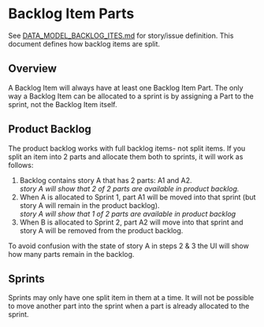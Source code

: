 Backlog Item Parts
==================

See [DATA_MODEL_BACKLOG_ITES.md](./DATA_MODEL_BACKLOG_ITES.md) for story/issue definition.  This document defines how backlog items
are split.

Overview
--------

A Backlog Item will always have at least one Backlog Item Part.  The only way a Backlog Item can be allocated to a sprint is by
assigning a Part to the sprint, not the Backlog Item itself.

Product Backlog
---------------

The product backlog works with full backlog items- not split items.  If you split an item into 2 parts and allocate them both to
sprints, it will work as follows:

1. Backlog contains story A that has 2 parts: A1 and A2.  
  _story A will show that 2 of 2 parts are available in product backlog._
2. When A is allocated to Sprint 1, part A1 will be moved into that sprint (but story A will remain in the product backlog).  
  _story A will show that 1 of 2 parts are available in product backlog_
3. When B is allocated to Sprint 2, part A2 will move into that sprint and story A will be removed from the product backlog.

To avoid confusion with the state of story A in steps 2 & 3 the UI will show how many parts remain in the backlog.

Sprints
-------

Sprints may only have one split item in them at a time.  It will not be possible to move another part into the sprint when a part
is already allocated to the sprint.
